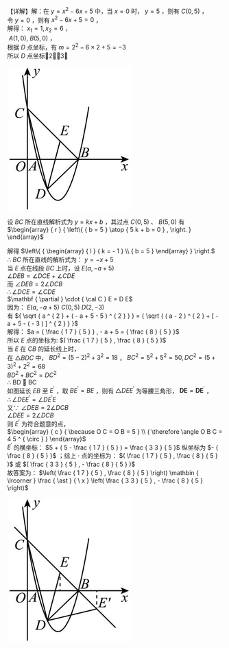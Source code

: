 【详解】解：在 $y = x ^ { 2 } - 6 x + 5$ 中，当 $x = 0$ 时， $y = 5$ ，则有 $C \big ( 0 , 5 \big )$ ，  
令 $y = 0$ ，则有 $x ^ { 2 } - 6 x + 5 = 0$ ，  
解得： $x _ { 1 } = 1 , x _ { 2 } = 6$ ，  
$\ A { \big ( } 1 , 0 { \big ) } , \ B { \big ( } 5 , 0 { \big ) }$ ，  
根据 $D$ 点坐标，有 $m = 2 ^ { 2 } - 6 \times 2 + 5 = - 3$   
所以 $D$ 点坐标2，3

![](<../../qs_image_DB/专题1-6_二倍角的解题策略：倍半角模型与绝配角（解析版）_/6da98e35f0f79dee9e36b974e4c5b78636bd7832e183b281918712031a75343f.jpg>)

设 $B C$ 所在直线解析式为 $y = k x + b$ ，其过点 $C \left( 0 , 5 \right)$ 、 $B \left( 5 , 0 \right)$ 有 $\begin{array} { r } { \left\{ { b = 5 } \atop { 5 k + b = 0 } , \right. } \end{array}$

解得 $\left\{ { \begin{array} { l } { k = - 1 } \\ { b = 5 } \end{array} } \right.$   
∴ $B C$ 所在直线的解析式为： $y = - x + 5$   
当 $E$ 点在线段 $B C$ 上时，设 $E ( a , - a + 5 )$   
$\angle D E B = \angle D C E + \angle C D E$   
而 $\angle D E B = 2 \angle D C B$   
$\therefore \angle D C E = \angle C D E$   
$\mathbf { \partial } \cdot { \cal C } E = D E$   
因为： $E ( a , - a + 5 ) ~ C ( 0 , 5 ) ~ D ( 2 , - 3 )$   
有 ${ \sqrt { a ^ { 2 } + ( - a + 5 - 5 ) ^ { 2 } } } = { \sqrt { ( a - 2 ) ^ { 2 } + [ - a + 5 - ( - 3 ) ] ^ { 2 } } }$   
解得： $a = { \frac { 1 7 } { 5 } } , - a + 5 = { \frac { 8 } { 5 } }$   
所以 $E$ 点的坐标为: $( \frac { 1 7 } { 5 } , \frac { 8 } { 5 } )$   
当 $E$ 在 $C B$ 的延长线上时，  
在 $\triangle B D C$ 中， $B D ^ { 2 } = ( 5 - 2 ) ^ { 2 } + 3 ^ { 2 } = 1 8$ ， $B C ^ { 2 } = 5 ^ { 2 } + 5 ^ { 2 } = 5 0 , D C ^ { 2 } = ( 5 + 3 ) ^ { 2 } + 2 ^ { 2 } = 6 8$   
$B D ^ { 2 } + B C ^ { 2 } = D C ^ { 2 }$   
∴ BD  BC  
如图延长 $E B$ 至 $E ^ { \prime }$ ，取 $B E ^ { \prime } = B E$ ，则有 $\triangle D E E ^ { \prime }$ 为等腰三角形， ${ \boldsymbol { D } } { \boldsymbol { E } } = { \boldsymbol { D } } { \boldsymbol { E } } ^ { \prime }$ ，  
$\therefore \angle D E E ^ { \prime } = \angle D E ^ { \prime } E$   
又∵ $\angle D E B = 2 \angle D C B$   
$\angle D E E = 2 \angle D C B$   
则 $E ^ { \prime }$ 为符合题意的点，  
$\begin{array} { c } { \because O C = O B = 5 } \\ { \therefore \angle O B C = 4 5 ^ { \circ } } \end{array}$   
$E ^ { \prime }$ 的横坐标： $5 + ( 5 - \frac { 1 7 } { 5 } ) = \frac { 3 3 } { 5 }$ 纵坐标为 $- { \frac { 8 } { 5 } }$ ；综上 $\cdot$ 点的坐标为： $( \frac { 1 7 } { 5 } , \frac { 8 } { 5 } )$ 或 $( \frac { 3 3 } { 5 } , - \frac { 8 } { 5 } )$   
故答案为： $\left( \frac { 1 7 } { 5 } , \frac { 8 } { 5 } \right) \mathbin { \lrcorner } \frac { \ast } { \ x } \left( \frac { 3 3 } { 5 } , - \frac { 8 } { 5 } \right)$

![](<../../qs_image_DB/专题1-6_二倍角的解题策略：倍半角模型与绝配角（解析版）_/15e87d68796637c1a4f4d40def2679d16b1b49c746637af81b943bb8ebe7224e.jpg>)
